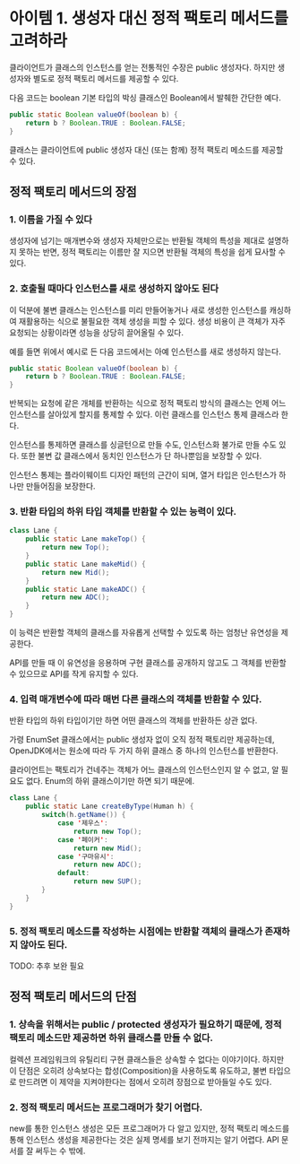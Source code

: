 # 아이템 1. 생성자 대신 정적 팩토리 메서드를 고려하라
클라이언트가 클래스의 인스턴스를 얻는 전통적인 수장은 public 생성자다.
하지만 생성자와 별도로 정적 팩토리 메서드를 제공할 수 있다.

다음 코드는 boolean 기본 타입의 박싱 클래스인 Boolean에서 발췌한 간단한 예다.

```java
public static Boolean valueOf(boolean b) {
    return b ? Boolean.TRUE : Boolean.FALSE;
}
```

클래스는 클라이언트에 public 생성자 대신 (또는 함께) 정적 팩토리 메소드를 제공할 수 있다.


## 정적 팩토리 메서드의 장점
### 1. 이름을 가질 수 있다
생성자에 넘기는 매개변수와 생성자 자체만으로는 반환될 객체의 특성을 제대로 설명하지 못하는 반면, 정적 팩토리는 이름만 잘 지으면 반환될 객체의 특성을 쉽게 묘사할 수 있다.

### 2. 호출될 때마다 인스턴스를 새로 생성하지 않아도 된다
이 덕분에 불변 클래스는 인스턴스를 미리 만들어놓거나 새로 생성한 인스턴스를 캐싱하여 재활용하는 식으로 불필요한 객체 생성을 피할 수 있다. 생성 비용이 큰 객체가 자주 요청되는 상황이라면 성능을 상당히 끌어올릴 수 있다.

예를 들면 위에서 예시로 든 다음 코드에서는 아예 인스턴스를 새로 생성하지 않는다.
```java
public static Boolean valueOf(boolean b) {
    return b ? Boolean.TRUE : Boolean.FALSE;
}
```

반복되는 요청에 같은 개체를 반환하는 식으로 정적 팩토리 방식의 클래스는 언제 어느 인스턴스를 살아있게 할지를 통제할 수 있다. 이런 클래스를 인스턴스 통제 클래스라 한다.

인스턴스를 통제하면 클래스를 싱글턴으로 만들 수도, 인스턴스화 불가로 만들 수도 있다. 또한 불변 값 클래스에서 동치인 인스턴스가 단 하나뿐임을 보장할 수 있다.

인스턴스 통제는 플라이웨이트 디자인 패턴의 근간이 되며, 열거 타입은 인스턴스가 하나만 만들어짐을 보장한다.

### 3. 반환 타입의 하위 타입 객체를 반환할 수 있는 능력이 있다.
``` java
class Lane {
    public static Lane makeTop() {
        return new Top();
    }
    public static Lane makeMid() {
        return new Mid();
    }
    public static Lane makeADC() {
        return new ADC();
    }
}
```
이 능력은 반환할 객체의 클래스를 자유롭게 선택할 수 있도록 하는 엄청난 유연성을 제공한다.

API를 만들 때 이 유연성을 응용하며 구현 클래스를 공개하지 않고도 그 객체를 반환할 수 있으므로 API를 작게 유지할 수 있다.

### 4. 입력 매개변수에 따라 매번 다른 클래스의 객체를 반환할 수 있다.
반환 타입의 하위 타입이기만 하면 어떤 클래스의 객체를 반환하든 상관 없다.

가령 EnumSet 클래스에서는 public 생성자 없이 오직 정적 팩토리만 제공하는데, OpenJDK에서는 원소에 따라 두 가지 하위 클래스 중 하나의 인스턴스를 반환한다.

클라이언트는 팩토리가 건네주는 객체가 어느 클래스의 인스턴스인지 알 수 없고, 알 필요도 없다. Enum의 하위 클래스이기만 하면 되기 때문에.

``` java
class Lane {
    public static Lane createByType(Human h) {
        switch(h.getName()) {
            case '제우스':
                return new Top();
            case '페이커':
                return new Mid();
            case '구마유시':
                return new ADC();
            default:
                return new SUP();
        }
    }
}
```

### 5. 정적 팩토리 메소드를 작성하는 시점에는 반환할 객체의 클래스가 존재하지 않아도 된다.
TODO: 추후 보완 필요


## 정적 팩토리 메서드의 단점
### 1. 상속을 위해서는 public / protected 생성자가 필요하기 때문에, 정적 팩토리 메소드만 제공하면 하위 클래스를 만들 수 없다.
컬렉션 프레임워크의 유틸리티 구현 클래스들은 상속할 수 없다는 이야기이다. 하지만 이 단점은 오히려 상속보다는 합성(Composition)을 사용하도록 유도하고, 불변 타입으로 만드려면 이 제약을 지켜야한다는 점에서 오히려 장점으로 받아들일 수도 있다.

### 2. 정적 팩토리 메서드는 프로그래머가 찾기 어렵다.
new를 통한 인스턴스 생성은 모든 프로그래머가 다 알고 있지만, 정적 팩토리 메소드를 통해 인스턴스 생성을 제공한다는 것은 실제 명세를 보기 전까지는 알기 어렵다. API 문서를 잘 써두는 수 밖에.